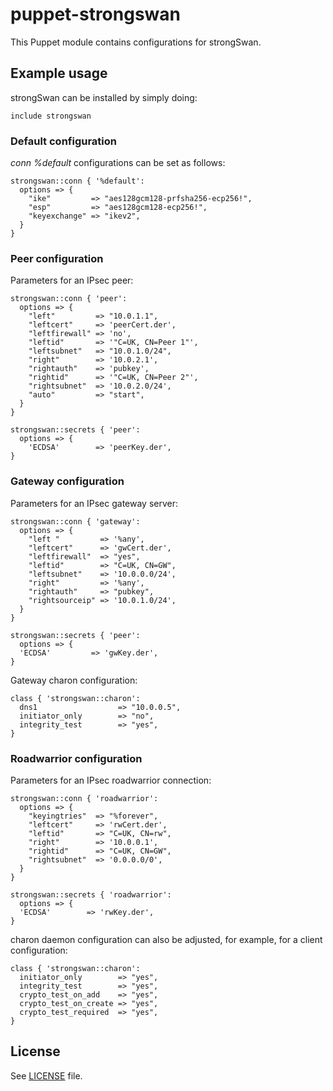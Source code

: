 # puppet-strongswan

This Puppet module contains configurations for strongSwan.

## Example usage

strongSwan can be installed by simply doing:

```puppet
include strongswan
```

### Default configuration

*conn %default* configurations can be set as follows:

```puppet
strongswan::conn { '%default':
  options => {
    "ike"         => "aes128gcm128-prfsha256-ecp256!",
    "esp"         => "aes128gcm128-ecp256!",
    "keyexchange" => "ikev2",
  }
}
```

### Peer configuration

Parameters for an IPsec peer:

```puppet
strongswan::conn { 'peer':
  options => {
    "left"         => "10.0.1.1",
    "leftcert"     => 'peerCert.der',
    "leftfirewall" => 'no',
    "leftid"       => '"C=UK, CN=Peer 1"',
    "leftsubnet"   => "10.0.1.0/24",
    "right"        => '10.0.2.1',
    "rightauth"    => 'pubkey',
    "rightid"      => '"C=UK, CN=Peer 2"',
    "rightsubnet"  => '10.0.2.0/24',
    "auto"         => "start",
  }
}

strongswan::secrets { 'peer':
  options => {
    'ECDSA'        => 'peerKey.der',
}
```

### Gateway configuration

Parameters for an IPsec gateway server:
```puppet
strongswan::conn { 'gateway':
  options => {
    "left "         => '%any',
    "leftcert"      => 'gwCert.der',
    "leftfirewall"  => "yes",
    "leftid"        => "C=UK, CN=GW",
    "leftsubnet"    => '10.0.0.0/24',
    "right"         => '%any',
    "rightauth"     => "pubkey",
    "rightsourceip" => '10.0.1.0/24',
  }
}

strongswan::secrets { 'peer':
  options => {
  'ECDSA'         => 'gwKey.der',
}
```

Gateway charon configuration:

```puppet
class { 'strongswan::charon':
  dns1                  => "10.0.0.5",
  initiator_only        => "no",
  integrity_test        => "yes",
}
```

### Roadwarrior configuration

Parameters for an IPsec roadwarrior connection:

```puppet
strongswan::conn { 'roadwarrior':
  options => {
    "keyingtries"  => "%forever",
    "leftcert"     => 'rwCert.der',
    "leftid"       => "C=UK, CN=rw",
    "right"        => '10.0.0.1',
    "rightid"      => "C=UK, CN=GW",
    "rightsubnet"  => '0.0.0.0/0',
  }
}

strongswan::secrets { 'roadwarrior':
  options => {
  'ECDSA'        => 'rwKey.der',
}
```

charon daemon configuration can also be adjusted, for example, for a client
configuration:

```puppet
class { 'strongswan::charon':
  initiator_only        => "yes",
  integrity_test        => "yes",
  crypto_test_on_add    => "yes",
  crypto_test_on_create => "yes",
  crypto_test_required  => "yes",
}
```

## License

See [LICENSE](LICENSE) file.
